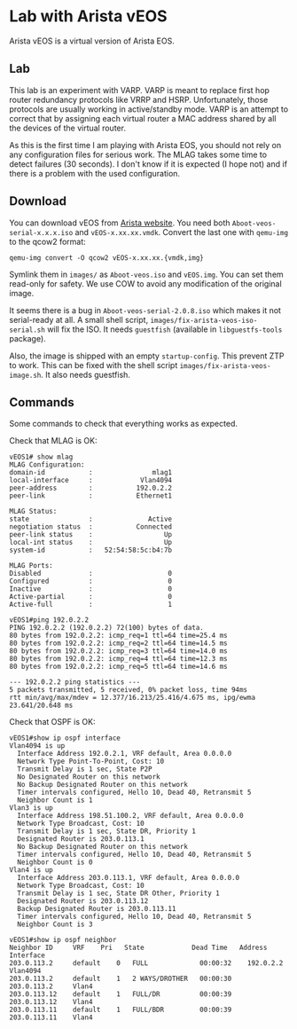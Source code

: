 Lab with Arista vEOS
====================

Arista vEOS is a virtual version of Arista EOS.

Lab
---

This lab is an experiment with VARP. VARP is meant to replace first
hop router redundancy protocols like VRRP and HSRP. Unfortunately,
those protocols are usually working in active/standby mode. VARP is an
attempt to correct that by assigning each virtual router a MAC address
shared by all the devices of the virtual router.

As this is the first time I am playing with Arista EOS, you should not
rely on any configuration files for serious work. The MLAG takes some
time to detect failures (30 seconds). I don't know if it is expected
(I hope not) and if there is a problem with the used configuration.

Download
--------

You can download vEOS from [Arista website][]. You need both
`Aboot-veos-serial-x.x.x.iso` and `vEOS-x.xx.xx.vmdk`. Convert the
last one with `qemu-img` to the qcow2 format:

    qemu-img convert -O qcow2 vEOS-x.xx.xx.{vmdk,img}

Symlink them in `images/` as `Aboot-veos.iso` and `vEOS.img`. You can
set them read-only for safety. We use COW to avoid any modification of
the original image.

It seems there is a bug in `Aboot-veos-serial-2.0.8.iso` which makes
it not serial-ready at all. A small shell script,
`images/fix-arista-veos-iso-serial.sh` will fix the ISO. It needs
`guestfish` (available in `libguestfs-tools` package).

Also, the image is shipped with an empty `startup-config`. This
prevent ZTP to work. This can be fixed with the shell script
`images/fix-arista-veos-image.sh`. It also needs guestfish.

[Arista website]: https://www.arista.com/en/support/software-download

Commands
--------

Some commands to check that everything works as expected.

Check that MLAG is OK:

    vEOS1# show mlag
    MLAG Configuration:
    domain-id           :               mlag1
    local-interface     :            Vlan4094
    peer-address        :           192.0.2.2
    peer-link           :           Ethernet1
                                             
    MLAG Status:       
    state               :              Active
    negotiation status  :           Connected
    peer-link status    :                  Up
    local-int status    :                  Up
    system-id           :   52:54:58:5c:b4:7b
                                             
    MLAG Ports:        
    Disabled            :                   0
    Configured          :                   0
    Inactive            :                   0
    Active-partial      :                   0
    Active-full         :                   1

    vEOS1#ping 192.0.2.2
    PING 192.0.2.2 (192.0.2.2) 72(100) bytes of data.
    80 bytes from 192.0.2.2: icmp_req=1 ttl=64 time=25.4 ms
    80 bytes from 192.0.2.2: icmp_req=2 ttl=64 time=14.5 ms
    80 bytes from 192.0.2.2: icmp_req=3 ttl=64 time=14.0 ms
    80 bytes from 192.0.2.2: icmp_req=4 ttl=64 time=12.3 ms
    80 bytes from 192.0.2.2: icmp_req=5 ttl=64 time=14.6 ms
    
    --- 192.0.2.2 ping statistics ---
    5 packets transmitted, 5 received, 0% packet loss, time 94ms
    rtt min/avg/max/mdev = 12.377/16.213/25.416/4.675 ms, ipg/ewma 23.641/20.648 ms

Check that OSPF is OK:

    vEOS1#show ip ospf interface 
    Vlan4094 is up
      Interface Address 192.0.2.1, VRF default, Area 0.0.0.0
      Network Type Point-To-Point, Cost: 10
      Transmit Delay is 1 sec, State P2P
      No Designated Router on this network
      No Backup Designated Router on this network
      Timer intervals configured, Hello 10, Dead 40, Retransmit 5
      Neighbor Count is 1
    Vlan3 is up
      Interface Address 198.51.100.2, VRF default, Area 0.0.0.0
      Network Type Broadcast, Cost: 10
      Transmit Delay is 1 sec, State DR, Priority 1
      Designated Router is 203.0.113.1
      No Backup Designated Router on this network
      Timer intervals configured, Hello 10, Dead 40, Retransmit 5
      Neighbor Count is 0
    Vlan4 is up
      Interface Address 203.0.113.1, VRF default, Area 0.0.0.0
      Network Type Broadcast, Cost: 10
      Transmit Delay is 1 sec, State DR Other, Priority 1
      Designated Router is 203.0.113.12
      Backup Designated Router is 203.0.113.11
      Timer intervals configured, Hello 10, Dead 40, Retransmit 5
      Neighbor Count is 3

    vEOS1#show ip ospf neighbor 
    Neighbor ID     VRF    Pri   State            Dead Time   Address         Interface
    203.0.113.2     default    0   FULL             00:00:32    192.0.2.2       Vlan4094
    203.0.113.2     default    1   2 WAYS/DROTHER   00:00:30    203.0.113.2     Vlan4
    203.0.113.12    default    1   FULL/DR          00:00:39    203.0.113.12    Vlan4
    203.0.113.11    default    1   FULL/BDR         00:00:39    203.0.113.11    Vlan4
